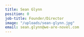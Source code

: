 ```yaml
---
title: Sean Glynn
position: 0
job-title: Founder/Director
image: "/uploads/sean-glynn.jpg"
email: sean.glynn@we-are-novel.com
---
```


